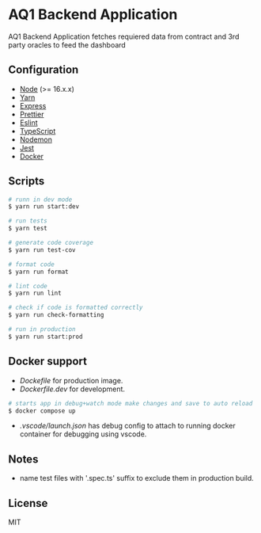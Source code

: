 # AQ1 Backend Application
AQ1 Backend Application fetches requiered data from contract and 3rd party oracles to feed the dashboard

## Configuration

- [Node](https://nodejs.org/en/docs/) (>= 16.x.x)
- [Yarn](https://yarnpkg.com/cli/install)
- [Express](https://expressjs.com/en/4x/api.html)
- [Prettier](https://prettier.io/docs/en/index.html)
- [Eslint](https://eslint.org/docs/latest/)
- [TypeScript](https://www.typescriptlang.org/docs/handbook/release-notes/typescript-4-0.html)
- [Nodemon](https://www.npmjs.com/package/nodemon)
- [Jest](https://jestjs.io/docs/getting-started)
- [Docker](https://docs.docker.com/)

## Scripts

```sh
# runn in dev mode
$ yarn run start:dev

# run tests
$ yarn test

# generate code coverage
$ yarn run test-cov

# format code
$ yarn run format

# lint code
$ yarn run lint

# check if code is formatted correctly
$ yarn run check-formatting

# run in production
$ yarn run start:prod
```

## Docker support

- *Dockefile* for production image.
- *Dockerfile.dev* for development.

```sh
# starts app in debug+watch mode make changes and save to auto reload
$ docker compose up
```
- *.vscode/launch.json* has debug config to attach to running docker container for debugging
using vscode.

## Notes

- name test files with '.spec.ts' suffix to exclude them in production build.

## License

MIT

